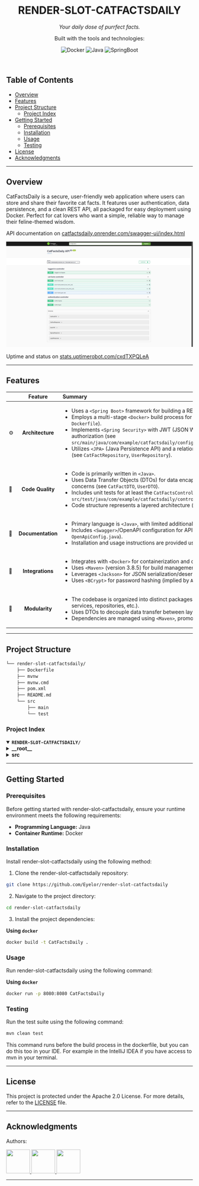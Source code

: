 <p align="center"><h1 align="center">RENDER-SLOT-CATFACTSDAILY</h1></p>
<p align="center">
	<em>Your daily dose of purrfect facts.
</em>
</p>
<p align="center">
	<!-- local repository, no metadata badges. --></p>
<p align="center">Built with the tools and technologies:</p>
<p align="center">
	<img src="https://img.shields.io/badge/Docker-2496ED.svg?style=default&logo=Docker&logoColor=white" alt="Docker">
	<img src="https://img.shields.io/badge/Java-%23ED8B00.svg?style=default&logo=openjdk&logoColor=white" alt="Java">
  <img src="https://img.shields.io/badge/SpringBoot-72B545.svg?style=default&logo=springboot&logoColor=white" alt="SpringBoot">
</p>
<br>

##  Table of Contents

- [ Overview](#overview)
- [ Features](#features)
- [ Project Structure](#project-structure)
  - [ Project Index](#project-index)
- [ Getting Started](#getting-started)
  - [ Prerequisites](#prerequisites)
  - [ Installation](#installation)
  - [ Usage](#usage)
  - [ Testing](#testing)
- [ License](#license)
- [ Acknowledgments](#acknowledgments)

---

##  Overview

CatFactsDaily is a secure, user-friendly web application where users can store and share their favorite cat facts.  It features user authentication, data persistence, and a clean REST API, all packaged for easy deployment using Docker.  Perfect for cat lovers who want a simple, reliable way to manage their feline-themed wisdom.

API documentation on [catfactsdaily.onrender.com/swagger-ui/index.html](https://catfactsdaily.onrender.com/swagger-ui/index.html)

![Swagger Documentation](./screenshots/swagger.jpg)

Uptime and status on [stats.uptimerobot.com/cxdTXPQLeA](https://stats.uptimerobot.com/cxdTXPQLeA)

---

##  Features

|      | Feature         | Summary       |
| :--- | :---:           | :---          |
| ⚙️  | **Architecture**  | <ul><li>Uses a `<Spring Boot>` framework for building a RESTful API.</li><li>Employs a multi-stage `<Docker>` build process for efficient image creation (see `Dockerfile`).</li><li>Implements `<Spring Security>` with JWT (JSON Web Tokens) for authentication and authorization (see `src/main/java/com/example/catfactsdaily/config/SecurityConfig.java`).</li><li>Utilizes `<JPA>` (Java Persistence API) and a relational database for data persistence (see `CatFactRepository`, `UserRepository`).</li></ul> |
| 🔩 | **Code Quality**  | <ul><li>Code is primarily written in `<Java>`.</li><li>Uses Data Transfer Objects (DTOs) for data encapsulation and separation of concerns (see `CatFactDTO`, `UserDTO`).</li><li>Includes unit tests for at least the `CatFactsController` (see `src/test/java/com/example/catfactsdaily/controller/CatFactsControllerTest.java`).</li><li>Code structure represents a layered architecture (controllers, services, repositories).</li></ul> |
| 📄 | **Documentation** | <ul><li>Primary language is `<Java>`, with limited additional documentation.</li><li>Includes `<Swagger>`/OpenAPI configuration for API documentation (see `OpenApiConfig.java`).</li><li>Installation and usage instructions are provided using `<Docker>` (see `Dockerfile`).</li></ul> |
| 🔌 | **Integrations**  | <ul><li>Integrates with `<Docker>` for containerization and deployment.</li><li>Uses `<Maven>` (version 3.8.5) for build management (see `mvnw`, `mvnw.cmd`).</li><li>Leverages `<Jackson>` for JSON serialization/deserialization (see `JacksonConfig.java`).</li><li>Uses `<BCrypt>` for password hashing (implied by `ApplicationConfiguration.java`).</li></ul> |
| 🧩 | **Modularity**    | <ul><li>The codebase is organized into distinct packages by functionality (controllers, services, repositories, etc.).</li><li>Uses DTOs to decouple data transfer between layers.</li><li>Dependencies are managed using `<Maven>`, promoting modularity.</li></ul> |

---

##  Project Structure

```sh
└── render-slot-catfactsdaily/
    ├── Dockerfile
    ├── mvnw
    ├── mvnw.cmd
    ├── pom.xml
    ├── README.md
    └── src
        ├── main
        └── test
```


###  Project Index
<details open>
	<summary><b><code>RENDER-SLOT-CATFACTSDAILY/</code></b></summary>
	<details> <!-- __root__ Submodule -->
		<summary><b>__root__</b></summary>
		<blockquote>
			<table>
			<tr>
				<td><b><a href='./Dockerfile'>Dockerfile</a></b></td>
				<td>- The Dockerfile automates the building and deployment of a Java Spring Boot application<br>- It leverages a multi-stage build process: first compiling the application using Maven, running tests, and packaging it; then, deploying the resulting JAR into a minimal runtime environment<br>- The final image exposes port 8080 for the application's HTTP service.</td>
			</tr>
			<tr>
				<td><b><a href='./mvnw'>mvnw</a></b></td>
				<td>- The mvnw script bootstraps Apache Maven, a build automation tool<br>- It downloads and installs a Maven distribution if one is not already present, verifying its integrity<br>- The script then executes Maven commands, providing a consistent build environment across different systems and ensuring the correct Maven version is used for the project<br>- This simplifies project setup and dependency management.</td>
			</tr>
			<tr>
				<td><b><a href='./mvnw.cmd'>mvnw.cmd</a></b></td>
				<td>- mvnw.cmd acts as a wrapper script for Apache Maven, automating its download and setup if not already present<br>- It leverages PowerShell to download the correct Maven distribution based on configuration, verifies its integrity, and sets up the necessary environment variables, enabling execution of Maven commands via mvnw<br>- This streamlines the build process by ensuring a consistent Maven version across different environments.</td>
			</tr>
			</table>
		</blockquote>
	</details>
	<details> <!-- src Submodule -->
		<summary><b>src</b></summary>
		<blockquote>
			<details>
				<summary><b>main</b></summary>
				<blockquote>
					<details>
						<summary><b>java</b></summary>
						<blockquote>
							<details>
								<summary><b>com</b></summary>
								<blockquote>
									<details>
										<summary><b>example</b></summary>
										<blockquote>
											<details>
												<summary><b>catfactsdaily</b></summary>
												<blockquote>
													<table>
													<tr>
														<td><b><a href='./src\main\java\com\example\catfactsdaily\CatfactsdailyApplication.java'>CatfactsdailyApplication.java</a></b></td>
														<td>- CatfactsdailyApplication serves as the main application entry point for the Spring Boot application<br>- It enables scheduled tasks, initiating the application's core functionality<br>- The class bootstraps the Spring context, allowing other components to function, ultimately delivering daily cat facts.</td>
													</tr>
													</table>
													<details>
														<summary><b>config</b></summary>
														<blockquote>
															<table>
															<tr>
																<td><b><a href='./src\main\java\com\example\catfactsdaily\config\ApplicationConfiguration.java'>ApplicationConfiguration.java</a></b></td>
																<td>- ApplicationConfiguration configures Spring Security for the CatFactsDaily application<br>- It defines beans for user details service, password encoding (using BCrypt), authentication manager, and authentication provider<br>- These beans integrate user data from the UserRepository to enable secure user authentication within the application's architecture.</td>
															</tr>
															<tr>
																<td><b><a href='./src\main\java\com\example\catfactsdaily\config\JacksonConfig.java'>JacksonConfig.java</a></b></td>
																<td>- JacksonConfig customizes Jackson's ObjectMapper for the CatFactsDaily application<br>- It configures the ObjectMapper to handle Java 8 date and time objects,  exclude null values from JSON output, and format dates in a specific pattern<br>- This ensures consistent and optimized JSON serialization and deserialization throughout the application, improving data handling efficiency.</td>
															</tr>
															<tr>
																<td><b><a href='./src\main\java\com\example\catfactsdaily\config\JwtAuthenticationFilter.java'>JwtAuthenticationFilter.java</a></b></td>
																<td>- JwtAuthenticationFilter intercepts incoming requests, validating JSON Web Tokens (JWTs) present in Authorization headers<br>- It extracts user information from verified tokens, authenticating the user and populating Spring Security's context<br>- Upon successful authentication, the filter allows the request to proceed; otherwise, it handles exceptions gracefully<br>- This ensures secure access to protected resources within the CatFactsDaily application.</td>
															</tr>
															<tr>
																<td><b><a href='./src\main\java\com\example\catfactsdaily\config\OpenApiConfig.java'>OpenApiConfig.java</a></b></td>
																<td>- OpenApiConfig configures the Spring Boot application's OpenAPI (Swagger) documentation<br>- It defines the API title, version, and security scheme using JWT bearer tokens<br>- This enables automatic generation of interactive API documentation, improving developer experience and facilitating API consumption by external clients<br>- The configuration enhances the CatFactsDaily application's discoverability and usability.</td>
															</tr>
															<tr>
																<td><b><a href='./src\main\java\com\example\catfactsdaily\config\SecurityConfig.java'>SecurityConfig.java</a></b></td>
																<td>- SecurityConfig secures the CatFactsDaily application<br>- It configures Spring Security, enabling JWT authentication and authorization<br>- Specifically, it defines security rules, allowing access to specific endpoints like Swagger and authentication routes while requiring authentication for others<br>- CORS configuration is also established to handle cross-origin requests<br>- The configuration uses a stateless session management approach for enhanced security.</td>
															</tr>
															</table>
														</blockquote>
													</details>
													<details>
														<summary><b>controller</b></summary>
														<blockquote>
															<table>
															<tr>
																<td><b><a href='./src\main\java\com\example\catfactsdaily\controller\AuthenticationController.java'>AuthenticationController.java</a></b></td>
																<td>- AuthenticationController manages user registration and login within the CatFactsDaily application<br>- It receives user credentials, interacts with an authentication service to verify them, and generates JSON Web Tokens (JWTs) for successful logins<br>- The controller returns user information and JWTs to the client, enabling secure access to application resources.</td>
															</tr>
															<tr>
																<td><b><a href='./src\main\java\com\example\catfactsdaily\controller\CatFactsController.java'>CatFactsController.java</a></b></td>
																<td>- CatFactsController manages user interactions with cat facts<br>- It provides REST endpoints for adding, retrieving, updating, and deleting cat facts, secured using JWT authentication<br>- The controller interacts with a CatFactsService for data persistence and a JwtService for authentication, ensuring only authorized users can modify their data<br>- Responses are appropriately formatted and include logging for security and debugging.</td>
															</tr>
															<tr>
																<td><b><a href='./src\main\java\com\example\catfactsdaily\controller\LoggedInController.java'>LoggedInController.java</a></b></td>
																<td>- LoggedInController manages user logout within the CatFactsDaily application<br>- It utilizes a JWT service to verify user identity and authorization before invalidating the provided token<br>- This ensures only authenticated users can log out and prevents unauthorized access<br>- The controller returns appropriate HTTP responses indicating success or unauthorized attempts.</td>
															</tr>
															</table>
														</blockquote>
													</details>
													<details>
														<summary><b>dto</b></summary>
														<blockquote>
															<table>
															<tr>
																<td><b><a href='./src\main\java\com\example\catfactsdaily\dto\CatFactDTO.java'>CatFactDTO.java</a></b></td>
																<td>- CatFactDTO defines a data transfer object within the CatFactsDaily application<br>- It encapsulates cat fact data, specifically a single string representing the fact itself, for efficient data exchange between different application layers<br>- This facilitates clean separation of concerns and improves code maintainability within the broader project architecture.</td>
															</tr>
															<tr>
																<td><b><a href='./src\main\java\com\example\catfactsdaily\dto\UserDTO.java'>UserDTO.java</a></b></td>
																<td>- UserDTO defines a data transfer object for user information within the CatFactsDaily application<br>- It encapsulates user name and password, facilitating data exchange between different layers of the application, likely serving as a model for user registration or login processes<br>- This promotes clean separation of concerns and improves code maintainability.</td>
															</tr>
															</table>
														</blockquote>
													</details>
													<details>
														<summary><b>entity</b></summary>
														<blockquote>
															<table>
															<tr>
																<td><b><a href='./src\main\java\com\example\catfactsdaily\entity\CatFact.java'>CatFact.java</a></b></td>
																<td>- CatFact defines the data structure for storing cat facts within the CatFactsDaily application<br>- It represents a single cat fact entry, including its unique identifier, user association, the fact itself, timestamps for creation and modification, and an active status flag<br>- This entity facilitates database persistence and interaction with the application's core functionality.</td>
															</tr>
															<tr>
																<td><b><a href='./src\main\java\com\example\catfactsdaily\entity\TokenBlacklisted.java'>TokenBlacklisted.java</a></b></td>
																<td>- TokenBlacklisted.java defines an entity for managing blacklisted authentication tokens within the CatFactsDaily application<br>- It stores blacklisted tokens, their expiration dates, and ensures uniqueness for efficient revocation<br>- This entity contributes to the application's security by preventing unauthorized access using invalidated tokens, enhancing overall system robustness.</td>
															</tr>
															<tr>
																<td><b><a href='./src\main\java\com\example\catfactsdaily\entity\User.java'>User.java</a></b></td>
																<td>- User.java defines the User entity for the CatFactsDaily application<br>- It represents a user within the system,  managing user authentication and authorization details<br>- The entity includes a unique username, password, and implements Spring Security's UserDetails interface for integration with the application's security framework<br>- This enables user management and access control features.</td>
															</tr>
															</table>
														</blockquote>
													</details>
													<details>
														<summary><b>repository</b></summary>
														<blockquote>
															<table>
															<tr>
																<td><b><a href='./src\main\java\com\example\catfactsdaily\repository\CatFactRepository.java'>CatFactRepository.java</a></b></td>
																<td>- CatFactRepository manages persistent storage of cat facts within the CatFactsDaily application<br>- It leverages Spring Data JPA to provide data access functionality, specifically enabling retrieval of cat facts based on user ID<br>- This repository facilitates database interactions, simplifying data management for the application's core functionality.</td>
															</tr>
															<tr>
																<td><b><a href='./src\main\java\com\example\catfactsdaily\repository\TokenBlacklistedRepository.java'>TokenBlacklistedRepository.java</a></b></td>
																<td>- TokenBlacklistedRepository manages blacklisted authentication tokens within the CatFactsDaily application<br>- It provides database access for storing and retrieving blacklisted tokens, enabling efficient checking of token validity and automated removal of expired tokens<br>- This ensures application security by preventing unauthorized access.</td>
															</tr>
															<tr>
																<td><b><a href='./src\main\java\com\example\catfactsdaily\repository\UserRepository.java'>UserRepository.java</a></b></td>
																<td>- UserRepository manages persistent storage of User entities within the CatFactsDaily application<br>- Leveraging Spring Data JPA, it provides database interaction, enabling retrieval of users by name and standard CRUD operations<br>- This repository component facilitates user authentication and data management within the broader application architecture.</td>
															</tr>
															</table>
														</blockquote>
													</details>
													<details>
														<summary><b>response</b></summary>
														<blockquote>
															<table>
															<tr>
																<td><b><a href='./src\main\java\com\example\catfactsdaily\response\CatFactResponse.java'>CatFactResponse.java</a></b></td>
																<td>- CatFactResponse defines a data structure representing a cat fact within the CatFactsDaily application<br>- It encapsulates essential attributes: a unique identifier, the cat fact itself, and timestamps indicating creation and modification times<br>- This class facilitates the consistent handling and transmission of cat fact data throughout the application's response mechanisms.</td>
															</tr>
															<tr>
																<td><b><a href='./src\main\java\com\example\catfactsdaily\response\LoginResponse.java'>LoginResponse.java</a></b></td>
																<td>- LoginResponse defines a data structure for successful user logins within the CatFactsDaily application<br>- It encapsulates user information, specifically the user's name, a security token, and the token's expiration time<br>- This class facilitates the communication of authentication results from the application's backend to the client, enabling secure session management.</td>
															</tr>
															<tr>
																<td><b><a href='./src\main\java\com\example\catfactsdaily\response\SignupResponse.java'>SignupResponse.java</a></b></td>
																<td>- SignupResponse defines a data structure for user registration responses within the CatFactsDaily application<br>- It encapsulates user name information, facilitating communication between the application's signup functionality and other components<br>- This class plays a role in returning user details after successful registration, contributing to the overall user management system.</td>
															</tr>
															</table>
														</blockquote>
													</details>
													<details>
														<summary><b>service</b></summary>
														<blockquote>
															<table>
															<tr>
																<td><b><a href='./src\main\java\com\example\catfactsdaily\service\AuthenticationService.java'>AuthenticationService.java</a></b></td>
																<td>- AuthenticationService handles user registration and login within the CatFactsDaily application<br>- It uses Spring Security's AuthenticationManager for authentication and encrypts passwords using a PasswordEncoder<br>- The service interacts with a UserRepository to persist and retrieve user data, ensuring data integrity through transactional management<br>- It facilitates secure user access to the application.</td>
															</tr>
															<tr>
																<td><b><a href='./src\main\java\com\example\catfactsdaily\service\CatFactsService.java'>CatFactsService.java</a></b></td>
																<td>- CatFactsService manages user cat facts within the CatFactsDaily application<br>- It provides functionalities for adding, retrieving, updating, and deleting user-specific cat facts, ensuring data integrity through transactional control<br>- The service interacts with a repository to persist data and uses DTOs and response objects for data transfer and presentation<br>- Unauthorized access is prevented through user ID verification.</td>
															</tr>
															<tr>
																<td><b><a href='./src\main\java\com\example\catfactsdaily\service\JwtService.java'>JwtService.java</a></b></td>
																<td>- JwtService manages JSON Web Tokens (JWTs) for authentication within the CatFactsDaily application<br>- It generates, validates, and invalidates JWTs, extracting user information and checking for token expiration or blacklisting<br>- The service interacts with a token blacklist repository to ensure security<br>- Integration with Spring Security is evident through UserDetails and UsernamePasswordAuthenticationToken usage.</td>
															</tr>
															<tr>
																<td><b><a href='./src\main\java\com\example\catfactsdaily\service\TokenCleanupService.java'>TokenCleanupService.java</a></b></td>
																<td>- TokenCleanupService periodically removes expired blacklisted tokens from the CatFactsDaily application's database<br>- Operating as a scheduled Spring service, it identifies and deletes entries with past expiration dates, maintaining database integrity and efficiency by removing obsolete data<br>- The service uses a transactional approach to ensure data consistency.</td>
															</tr>
															</table>
														</blockquote>
													</details>
												</blockquote>
											</details>
										</blockquote>
									</details>
								</blockquote>
							</details>
						</blockquote>
					</details>
				</blockquote>
			</details>
			<details>
				<summary><b>test</b></summary>
				<blockquote>
					<details>
						<summary><b>java</b></summary>
						<blockquote>
							<details>
								<summary><b>com</b></summary>
								<blockquote>
									<details>
										<summary><b>example</b></summary>
										<blockquote>
											<details>
												<summary><b>catfactsdaily</b></summary>
												<blockquote>
													<table>
													<tr>
														<td><b><a href='./src\test\java\com\example\catfactsdaily\CatfactsdailyApplicationTests.java'>CatfactsdailyApplicationTests.java</a></b></td>
														<td>- CatfactsdailyApplicationTests provides a Spring Boot test suite for the Catfactsdaily application<br>- The file's role within the project is to ensure the application's core functionality works correctly, contributing to overall application quality and stability.</td>
													</tr>
													</table>
													<details>
														<summary><b>controller</b></summary>
														<blockquote>
															<table>
															<tr>
																<td><b><a href='./src\test\java\com\example\catfactsdaily\controller\CatFactsControllerTest.java'>CatFactsControllerTest.java</a></b></td>
																<td>- Unit tests verify the `CatFactsController`<br>- These tests cover various scenarios for creating, reading, updating, and deleting cat facts,  including authorization checks and handling of edge cases like  nonexistent records<br>- The tests utilize mock objects to isolate the controller's logic and ensure its proper interaction with the `CatFactsService` and `JwtService` within the application's architecture.</td>
															</tr>
															</table>
														</blockquote>
													</details>
												</blockquote>
											</details>
										</blockquote>
									</details>
								</blockquote>
							</details>
						</blockquote>
					</details>
				</blockquote>
			</details>
		</blockquote>
	</details>
</details>

---
##  Getting Started

###  Prerequisites

Before getting started with render-slot-catfactsdaily, ensure your runtime environment meets the following requirements:

- **Programming Language:** Java
- **Container Runtime:** Docker


###  Installation

Install render-slot-catfactsdaily using the following method:

1. Clone the render-slot-catfactsdaily repository:
```sh
git clone https://github.com/Eyelor/render-slot-catfactsdaily
```

2. Navigate to the project directory:
```sh
cd render-slot-catfactsdaily
```

3. Install the project dependencies:

**Using `docker`**

```sh
docker build -t CatFactsDaily .
```


###  Usage
Run render-slot-catfactsdaily using the following command:

**Using `docker`**

```sh
docker run -p 8080:8080 CatFactsDaily
```


###  Testing
Run the test suite using the following command:
```sh
mvn clean test
```
This command runs before the build process in the dockerfile, but you can do this too in your IDE. For example in the IntelliJ IDEA if you have access to mvn in your terminal.

---

##  License

This project is protected under the Apache 2.0 License. For more details, refer to the [LICENSE](./LICENSE) file.

---

##  Acknowledgments

Authors:

<a href="https://github.com/Eyelor">
  <img src="https://github.com/Eyelor.png" width="64" height="64" />
</a>
<a href="https://github.com/Minlok3">
  <img src="https://github.com/Minlok3.png" width="64" height="64" />
</a>
<a href="https://github.com/HPL21">
  <img src="https://github.com/HPL21.png" width="64" height="64" />
</a>

---
